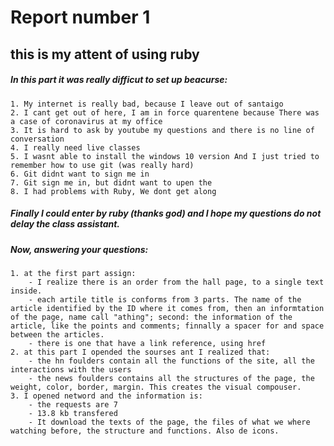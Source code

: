 
# Report number 1 
## this is my attent of using ruby
##### In this part it was really difficut to set up beacurse:
    1. My internet is really bad, because I leave out of santaigo
    2. I cant get out of here, I am in force quarentene because There was a case of coronavirus at my office 
    3. It is hard to ask by youtube my questions and there is no line of conversation
    4. I really need live classes
    5. I wasnt able to install the windows 10 version And I just tried to remember how to use git (was really hard)
    6. Git didnt want to sign me in
    7. Git sign me in, but didnt want to upen the 
    8. I had problems with Ruby, We dont get along
#####  Finally I could enter by ruby (thanks god) and I hope my questions do not delay the class assistant.
##### Now, answering your questions:
    1. at the first part assign:
        - I realize there is an order from the hall page, to a single text inside.
        - each artile title is conforms from 3 parts. The name of the article identified by the ID where it comes from, then an informtation of the page, name call "athing"; second: the information of the article, like the points and comments; finnally a spacer for and space between the articles.
        - there is one that have a link reference, using href
    2. at this part I opended the sourses ant I realized that:
        - the hn foulders contain all the functions of the site, all the interactions with the users
        - the news foulders contains all the structures of the page, the weight, color, border, margin. This creates the visual compouser.
    3. I opened netword and the information is:
        - the requests are 7
        - 13.8 kb transfered
        - It download the texts of the page, the files of what we where watching before, the structure and functions. Also de icons.
        
